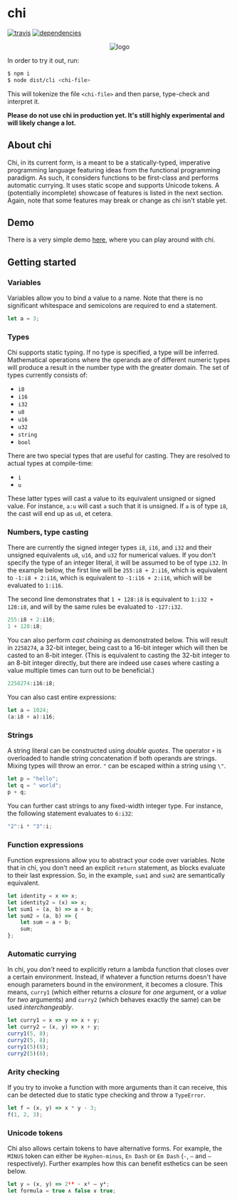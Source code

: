 # chi

[![travis](https://travis-ci.org/kdex/chi.svg?branch=master)](https://travis-ci.org/kdex/chi)
[![dependencies](https://david-dm.org/kdex/chi/status.svg)](https://david-dm.org/kdex/chi)

<p align="center">
	<img alt="logo" src="https://cloud.githubusercontent.com/assets/4442505/23861535/a7285cf6-080a-11e7-885d-f51787e4c6bb.png">
</p>
In order to try it out, run:

```bash
$ npm i
$ node dist/cli <chi-file>
```
This will tokenize the file `<chi-file>` and then parse, type-check and interpret it.

**Please do not use chi in production yet. It's still highly experimental and will likely change a lot.**
## About chi
Chi, in its current form, is a meant to be a statically-typed, imperative programming language featuring ideas from the functional programming paradigm. As such, it considers functions to be first-class and performs automatic currying. It uses static scope and supports Unicode tokens. A (potentially incomplete) showcase of features is listed in the next section. Again, note that some features may break or change as chi isn't stable yet.
## Demo
There is a very simple demo [here](https://github.kdex.de/chi/), where you can play around with chi.
## Getting started
### Variables
Variables allow you to bind a value to a name. Note that there is no significant whitespace and semicolons are required to end a statement.
```js
let a = 3;
```
### Types
Chi supports static typing. If no type is specified, a type will be inferred. Mathematical operations where the operands are of different numeric types will produce a result in the number type with the greater domain. The set of types currently consists of:
- `i8`
- `i16`
- `i32`
- `u8`
- `u16`
- `u32`
- `string`
- `bool`

There are two special types that are useful for casting. They are resolved to actual types at compile-time:
- `i`
- `u`

These latter types will cast a value to its equivalent unsigned or signed value. For instance, `a:u` will cast `a` such that it is unsigned. If `a` is of type `i8`, the cast will end up as `u8`, et cetera.
### Numbers, type casting
There are currently the signed integer types `i8`, `i16`, and `i32` and their unsigned equivalents `u8`, `u16`, and `u32` for numerical values. If you don't specify the type of an integer literal, it will be assumed to be of type `i32`. In the example below, the first line will be `255:i8 + 2:i16`, which is equivalent to `-1:i8 + 2:i16`, which is equivalent to `-1:i16 + 2:i16`, which will be evaluated to `1:i16`.

The second line demonstrates that `1 + 128:i8` is equivalent to `1:i32 + 128:i8`, and will by the same rules be evaluated to `-127:i32`.
```js
255:i8 + 2:i16;
1 + 128:i8;
```
You can also perform *cast chaining* as demonstrated below. This will result in `2258274`, a 32-bit integer, being cast to a 16-bit integer which will then be casted to an 8-bit integer. (This is equivalent to casting the 32-bit integer to an 8-bit integer directly, but there are indeed use cases where casting a value multiple times can turn out to be beneficial.)
```js
2258274:i16:i8;
```
You can also cast entire expressions:
```js
let a = 1024;
(a:i8 + a):i16;
```
### Strings
A string literal can be constructed using *double quotes*. The operator `+` is overloaded to handle string concatenation if both operands are strings. Mixing types will throw an error. `"` can be escaped within a string using `\"`.
```js
let p = "hello";
let q = " world";
p + q;
```
You can further cast strings to any fixed-width integer type. For instance, the following statement evaluates to `6:i32`:
```js
"2":i * "3":i;
```
### Function expressions
Function expressions allow you to abstract your code over variables. Note that in chi, you don't need an explicit `return` statement, as blocks evaluate to their last expression. So, in the example, `sum1` and `sum2` are semantically equivalent.
```js
let identity = x => x;
let identity2 = (x) => x;
let sum1 = (a, b) => a + b;
let sum2 = (a, b) => {
	let sum = a + b;
	sum;
};
```
### Automatic currying
In chi, you *don't* need to explicitly return a lambda function that closes over a certain environment. Instead, if whatever a function returns doesn't have enough parameters bound in the environment, it becomes a closure. This means, `curry1` (which either returns a *closure* for *one* argument, or a *value* for *two* arguments) and `curry2` (which behaves exactly the same) can be used *interchangeably*.
```js
let curry1 = x => y => x + y;
let curry2 = (x, y) => x + y;
curry1(5, 8);
curry2(5, 8);
curry1(5)(8);
curry2(5)(8);
```
### Arity checking
If you try to invoke a function with more arguments than it can receive, this can be detected due to static type checking and throw a `TypeError`.
```js
let f = (x, y) => x * y - 3;
f(1, 2, 3);
```
### Unicode tokens
Chi also allows certain tokens to have alternative forms. For example, the `MINUS` token can either be `Hyphen-minus`, `En Dash` or `Em Dash` (`-`, `–` and `—` respectively). Further examples how this can benefit esthetics can be seen below.
```js
let y = (x, y) => 2¹⁰ · x² – y⁴;
let formula = true ∧ false ∨ true;
```
